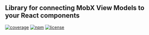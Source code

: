 ## Library for connecting MobX View Models to your React components

[![coverage](https://img.shields.io/codecov/c/gh/dkazakov8/dk-mobx-use-store/master)](https://codecov.io/gh/dkazakov8/dk-mobx-use-store)
[![npm](https://img.shields.io/npm/v/dk-mobx-use-store)](https://www.npmjs.com/package/dk-mobx-use-store)
[![license](https://img.shields.io/npm/l/dk-mobx-use-store)](https://github.com/dkazakov8/dk-framework/blob/master/packages/mobx-stateful-fn/LICENSE)
